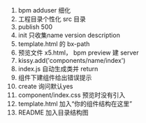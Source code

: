 1. bpm adduser 细化
2. 工程目录个性化 src 目录
3. publish 500
4. init 只收集name version description
5. template.html 的 bx-path
6. 预览文件 x5.html， bpm preview 建 server
7. kissy.add('components/name/index')
8. index.js 自动生成类并 return
9. 组件下建组件给出错误提示
10. create 询问默认yes
11. component/index.css 预览时没有引入
12. template.html 加入“你的组件结构在这里”
13. README 加入目录结构图
